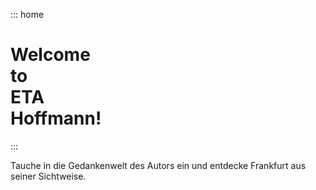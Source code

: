 ::: home

# Welcome<br/>to<br/>ETA<br/>Hoffmann!

:::

Tauche in die Gedankenwelt des Autors ein und entdecke Frankfurt aus seiner Sichtweise.
